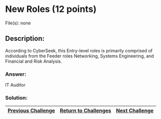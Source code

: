 # New Roles (12 points)

File(s): none

## Description:

According to CyberSeek, this Entry-level roles is primarily comprised of individuals from the Feeder roles Networking, Systems Engineering, and Financial and Risk Analysis.

### Answer:

IT Auditor

### Solution:



| [Previous Challenge](/Challenges/Oversee-And-Govern/6) | [Return to Challenges](/Challenges/../../../#modules) | [Next Challenge](/Challenges/Oversee-And-Govern/8) |
| :------- | :-----: | ------: |